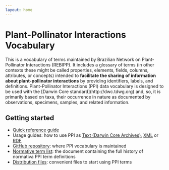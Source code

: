 ```yaml
---
layout: home
---
```


# Plant-Pollinator Interactions Vocabulary

<p class="lead">This is a vocabulary of terms maintained by Brazilian Network on Plant-Pollinator Interactions (REBIPP). It includes a glossary of terms (in other contexts these might be called properties, elements, fields, columns, attributes, or concepts) intended to <strong>facilitate the sharing of information about plant-pollinator interactions</strong> by providing identifiers, labels, and definitions. Plant-Pollinator Interactions (PPI) data vocabulary is designed to be used with the [Darwin Core standard](http://dwc.tdwg.org) and, so, it is primarily based on taxa, their occurrence in nature as documented by observations, specimens, samples, and related information.</p>

## Getting started

* [Quick reference guide](terms/)
* Usage guides: how to use PPI as [Text (Darwin Core Archives)](text/), [XML](xml/) or [RDF](rdf/)
* [GitHub repository](https://github.com/rebipp/ppi): where PPI vocabulary is maintained
* [Normative term list](list/): the document containing the full history of normativa PPI term definitions
* [Distribution files](https://github.com/rebipp/ppi/tree/master/dist): convenient files to start using PPI terms
